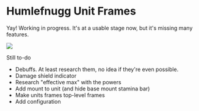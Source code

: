 # Humlefnugg Unit Frames

Yay! Working in progress. It's at a usable stage now, but it's missing many features.

![](http://i.imgur.com/5LPMfv3.jpg)

Still to-do

* Debuffs. At least research them, no idea if they're even possible.
* Damage shield indicator
* Research "effective max" with the powers
* Add mount to unit (and hide base mount stamina bar)
* Make units frames top-level frames
* Add configuration
